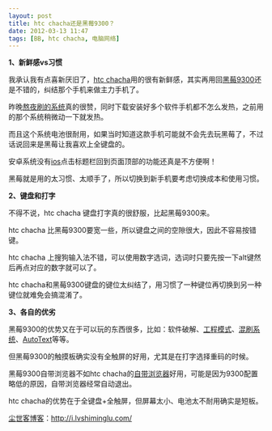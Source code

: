 ```yaml
---
layout: post
title: htc chacha还是黑莓9300？
date: 2012-03-13 11:47
tags: [BB, htc chacha, 电脑网络]
---
```

<strong>1、新鲜感vs习惯</strong>

我承认我有点喜新厌旧了，<a href="http://i.lvshiminglu.com/tag/htc-chacha" target="_blank">htc chacha</a>用的很有新鲜感，其实再用回<a href="http://i.lvshiminglu.com/tag/%e9%bb%91%e8%8e%939300" target="_blank">黑莓9300</a>还是不错的，纠结那个手机来做主力手机了。

昨晚<a href="http://i.lvshiminglu.com/blog/852.html" target="_blank">熬夜刷的系统</a>真的很赞，同时下载安装好多个软件手机都不怎么发热，之前用的那个系统稍微动一下就发热。

而且这个系统电池很耐用，如果当时知道这款手机可能就不会先去玩黑莓了，不过话说回来是黑莓让我喜欢上全键盘的。

安卓系统没有<a href="http://i.lvshiminglu.com/tag/ipod-touch" target="_blank">ios</a>点击标题栏回到页面顶部的功能还真是不方便啊！

黑莓就是用的太习惯、太顺手了，所以切换到新手机要考虑切换成本和使用习惯。

<strong>2、键盘和打字</strong>

不得不说，htc chacha 键盘打字真的很舒服，比起黑莓9300来。

htc chacha 比黑莓9300要宽一些，所以键盘之间的空隙很大，因此不容易按错键。

htc chacha 上搜狗输入法不错，可以使用数字选词，选词时只要先按一下alt键然后再点对应的数字就可以了。

htc chacha和黑莓9300键盘的键位太纠结了，用习惯了一种键位再切换到另一种键位就难免会搞混淆了。

<strong>3、各自的优劣</strong>

黑莓9300的优势又在于可以玩的东西很多，比如：软件破解、<a href="http://i.lvshiminglu.com/blog/741.html" target="_blank">工程模式</a>、<a href="http://i.lvshiminglu.com/blog/795.html" target="_blank">混刷系统</a>、<a href="http://i.lvshiminglu.com/blog/781.html" target="_blank">AutoText</a>等等。

但黑莓9300的触摸板确实没有全触屏的好用，尤其是在打字选择重码的时候。

黑莓9300自带浏览器不如htc chacha的<a href="http://i.lvshiminglu.com/blog/850.html" target="_blank">自带浏览器</a>好用，可能是因为9300配置略低的原因，自带浏览器经常自动退出。

htc chacha的优势在于全键盘+全触屏，但屏幕太小、电池太不耐用确实是短板。

<a href="http://i.lvshiminglu.com/">尘世客博客</a>：<a href="http://i.lvshiminglu.com/">http://i.lvshiminglu.com/</a>

